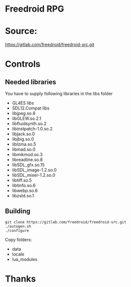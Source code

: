 # Freedroid RPG

# Source: 

https://gitlab.com/freedroid/freedroid-src.git

# Controls



## Needed libraries

You have to supply following libraries in the libs folder
- GL4ES libs
- SDL12.Compat libs
- libjpeg.so.8
- libGLEW.so.2.1
- libfluidsynth.so.2
- libinstpatch-1.0.so.2
- libjack.so.0
- libjbig.so.0
- liblzma.so.5
- libmad.so.0
- libmikmod.so.3
- libreadline.so.8
- libSDL_gfx.so.15
- libSDL_image-1.2.so.0
- libSDL_mixer-1.2.so.0
- libtiff.so.5
- libtinfo.so.6
- libwebp.so.6
- libzstd.so.1
 
## Building

```
git clone https://gitlab.com/freedroid/freedroid-src.git
./autogen.sh
./configure

```
Copy folders:
- data
- locale
- lua_modules

# Thanks


